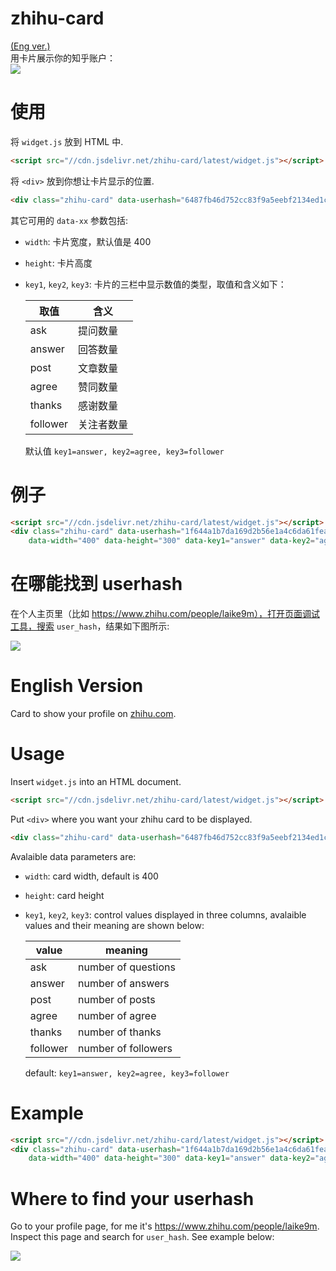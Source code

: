 # zhihu-card

[(Eng ver.)](#english-version)  
用卡片展示你的知乎账户：  
![](https://raw.githubusercontent.com/laike9m/zhihu-card/master/images/chenghao.png)

# 使用
将 `widget.js` 放到 HTML 中.
```html
<script src="//cdn.jsdelivr.net/zhihu-card/latest/widget.js"></script>
```
将 `<div>` 放到你想让卡片显示的位置.
```html
<div class="zhihu-card" data-userhash="6487fb46d752cc83f9a5eebf2134ed1c"></div>
```
其它可用的 `data-xx` 参数包括:
* `width`: 卡片宽度，默认值是 400
* `height`: 卡片高度
* `key1`, `key2`, `key3`: 卡片的三栏中显示数值的类型，取值和含义如下：

    | 取值     | 含义       |
    |----------|------------|
    | ask      | 提问数量   |
    | answer   | 回答数量   |
    | post     | 文章数量   |
    | agree    | 赞同数量   |
    | thanks   | 感谢数量   |
    | follower | 关注者数量 |
    默认值 `key1=answer, key2=agree, key3=follower`

# 例子
```html
<script src="//cdn.jsdelivr.net/zhihu-card/latest/widget.js"></script>
<div class="zhihu-card" data-userhash="1f644a1b7da169d2b56e1a4c6da61fea"
    data-width="400" data-height="300" data-key1="answer" data-key2="agree" data-key3="post" data-theme="github"></div>
```

# 在哪能找到 userhash
在个人主页里（比如 https://www.zhihu.com/people/laike9m），打开页面调试工具，搜索 `user_hash`，结果如下图所示:

![](https://raw.githubusercontent.com/laike9m/zhihu-card/master/images/userhash.png)

# English Version

Card to show your profile on [zhihu.com](https://www.zhihu.com/).

# Usage

Insert `widget.js` into an HTML document.
```html
<script src="//cdn.jsdelivr.net/zhihu-card/latest/widget.js"></script>
```
Put `<div>` where you want your zhihu card to be displayed.
```html
<div class="zhihu-card" data-userhash="6487fb46d752cc83f9a5eebf2134ed1c"></div>
```
Avalaible data parameters are:
* `width`: card width, default is 400
* `height`: card height
* `key1`, `key2`, `key3`: control values displayed in three columns, avalaible values and their meaning are shown below:

    | value     | meaning       |
    |----------|------------|
    | ask      | number of questions   |
    | answer   | number of answers   |
    | post     | number of posts  |
    | agree    | number of agree   |
    | thanks   | number of thanks   |
    | follower | number of followers |
    default: `key1=answer, key2=agree, key3=follower`

# Example
```html
<script src="//cdn.jsdelivr.net/zhihu-card/latest/widget.js"></script>
<div class="zhihu-card" data-userhash="1f644a1b7da169d2b56e1a4c6da61fea"
    data-width="400" data-height="300" data-key1="answer" data-key2="agree" data-key3="post" data-theme="github"></div>
```

# Where to find your userhash
Go to your profile page, for me it's https://www.zhihu.com/people/laike9m. Inspect this page and search for `user_hash`. See example below:

![](https://raw.githubusercontent.com/laike9m/zhihu-card/master/images/userhash.png)
